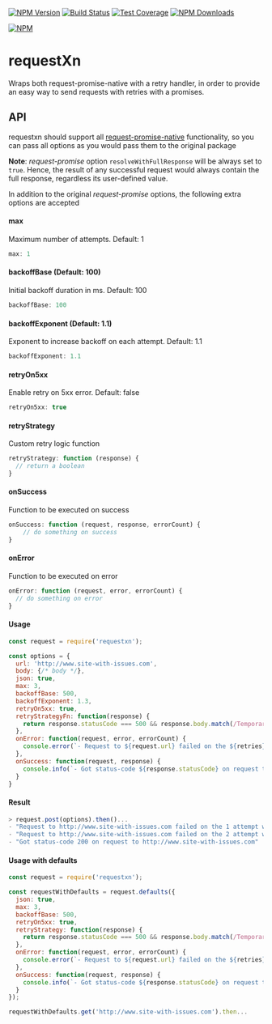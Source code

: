 [![NPM Version][npm-image]][npm-url]
[![Build Status][travis-image]][travis-url]
[![Test Coverage][coveralls-image]][coveralls-url]
[![NPM Downloads][downloads-image]][downloads-url]

[![NPM](https://nodei.co/npm/requestxn.png?downloads=true&downloadRank=true&stars=true)][npm-stats]
# requestXn

Wraps both request-promise-native with a retry handler, in order to provide an easy way to send requests with retries with a promises.

## API
requestxn should support all [request-promise-native](https://github.com/request/request-promise-native) functionality, so you can pass all options as you would pass them to the original package

**Note**: *request-promise* option `resolveWithFullResponse` will be always set to `true`. Hence, the result of any successful request would always contain the full response, regardless its user-defined value.

In addition to the original *request-promise* options, the following extra options are accepted
#### max
Maximum number of attempts. Default: 1
```js
max: 1
```

#### backoffBase (Default: 100)
Initial backoff duration in ms. Default: 100
```js
backoffBase: 100
```

#### backoffExponent (Default: 1.1)
Exponent to increase backoff on each attempt. Default: 1.1
```js
backoffExponent: 1.1
```

#### retryOn5xx
Enable retry on 5xx error. Default: false
```js
retryOn5xx: true
```

#### retryStrategy
Custom retry logic function
```js
retryStrategy: function (response) {
  // return a boolean
}
```

#### onSuccess
Function to be executed on success
```js
onSuccess: function (request, response, errorCount) {
    // do something on success
}
```

#### onError
Function to be executed on error
```js
onError: function (request, error, errorCount) {
  // do something on error
}
```
#### Usage
```js
const request = require('requestxn');

const options = {
  url: 'http://www.site-with-issues.com',
  body: {/* body */},
  json: true,
  max: 3,
  backoffBase: 500,
  backoffExponent: 1.3,
  retryOn5xx: true,
  retryStrategyFn: function(response) {
    return response.statusCode === 500 && response.body.match(/Temporary error/);
  },
  onError: function(request, error, errorCount) {
    console.error(`- Request to ${request.url} failed on the ${retries} attempt with error ${error.message}`);
  },
  onSuccess: function(request, response) {
    console.info(`- Got status-code ${response.statusCode} on request to ${request.url}`);
  }
}
```

#### Result
```js
> request.post(options).then()...
- "Request to http://www.site-with-issues.com failed on the 1 attempt with RequestError: Error: getaddrinfo ENOTFOUND www.site-with-issues.com www.site-with-issues.com:80"
- "Request to http://www.site-with-issues.com failed on the 2 attempt with RequestError: Error: getaddrinfo ENOTFOUND www.site-with-issues.com www.site-with-issues.com:80"
- "Got status-code 200 on request to http://www.site-with-issues.com"
```

#### Usage with defaults
```js
const request = require('requestxn');

const requestWithDefaults = request.defaults({
  json: true,
  max: 3,
  backoffBase: 500,
  retryOn5xx: true,
  retryStrategy: function(response) {
    return response.statusCode === 500 && response.body.match(/Temporary error/);
  },
  onError: function(request, error, errorCount) {
    console.error(`- Request to ${request.url} failed on the ${retries} attempt with error ${error.message}`);
  },
  onSuccess: function(request, response) {
    console.info(`- Got status-code ${response.statusCode} on request to ${request.url}`);
  }
});

requestWithDefaults.get('http://www.site-with-issues.com').then...
```
[npm-image]: https://img.shields.io/npm/v/requestxn.svg?style=flat
[npm-url]: https://npmjs.org/package/requestxn
[travis-image]: https://travis-ci.org/kobik/requestxn.svg?branch=master
[travis-url]: https://travis-ci.org/kobik/requestxn
[coveralls-image]: https://coveralls.io/repos/github/kobik/requestxn/badge.svg?branch=master
[coveralls-url]: https://coveralls.io/repos/github/kobik/requestxn/badge.svg?branch=master
[downloads-image]: http://img.shields.io/npm/dm/requestxn.svg?style=flat
[downloads-url]: https://npmjs.org/package/requestxn
[npm-stats]: https://nodei.co/npm/requestxn/